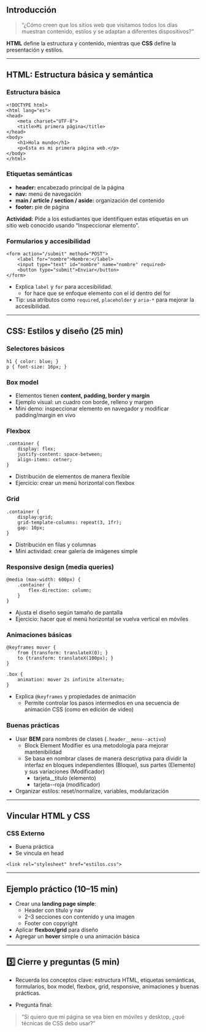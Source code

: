 ## Introducción

> “¿Cómo creen que los sitios web que visitamos todos los días muestran contenido, estilos y se adaptan a diferentes dispositivos?”

**HTML** define la estructura y contenido, mientras que **CSS** define la presentación y estilos.

---

## HTML: Estructura básica y semántica

### Estructura básica

```
<!DOCTYPE html>
<html lang="es">
<head>
    <meta charset="UTF-8">
	<title>Mi primera página</title>
</head>
<body>
	<h1>Hola mundo</h1>
	<p>Esta es mi primera página web.</p>
</body>
</html>
```

### Etiquetas semánticas

- **header:** encabezado principal de la página
- **nav:** menú de navegación
- **main / article / section / aside:** organización del contenido
- **footer:** pie de página

**Actividad:** Pide a los estudiantes que identifiquen estas etiquetas en un sitio web conocido usando “Inspeccionar elemento”.
### Formularios y accesibilidad

```
<form action="/submit" method="POST">
	<label for="nombre">Nombre:</label>
	<input type="text" id="nombre" name="nombre" required>
	<button type="submit">Enviar</button>
</form>
```

- Explica `label` y `for` para accesibilidad.    
	- for hace que se enfoque elemento con el id dentro del for
- Tip: usa atributos como `required`, `placeholder` y `aria-*` para mejorar la accesibilidad.
    

---

## CSS: Estilos y diseño (25 min)

### Selectores básicos
```
h1 { color: blue; }
p { font-size: 16px; }
```

### Box model

- Elementos tienen **content, padding, border y margin**
- Ejemplo visual: un cuadro con borde, relleno y margen
- Mini demo: inspeccionar elemento en navegador y modificar padding/margin en vivo
### Flexbox

```
.container {
	display: flex;
	justify-content: space-between;
	align-items: cetner;
}
```

- Distribución de elementos de manera flexible    
- Ejercicio: crear un menú horizontal con flexbox
### Grid

```
.container {
	display:grid;
	grid-template-columns: repeat(3, 1fr);
	gap: 10px;
}
```

- Distribución en filas y columnas
- Mini actividad: crear galería de imágenes simple
    
### Responsive design (media queries)

```
@media (max-width: 600px) {
	.container {
		flex-direction: column;	
	}
}
```

- Ajusta el diseño según tamaño de pantalla
- Ejercicio: hacer que el menú horizontal se vuelva vertical en móviles
### Animaciones básicas

```
@keyframes mover {
	from {transform: translateX(0); }
	to {transform: translateX(100px); }
}

.box {
	animation: mover 2s infinite alternate;
}

```

- Explica `@keyframes` y propiedades de animación
	- Permite controlar los pasos intermedios en una secuencia de animación CSS (como en edición de video)
### Buenas prácticas

- Usar **BEM** para nombres de clases (`.header__menu--activo`)
	- Block Element Modifier es una metodología para mejorar mantenibilidad
	- Se basa en nombrar clases de manera descriptiva para dividir la interfaz en bloques independientes (Bloque), sus partes (Elemento) y sus variaciones (Modificador)
		- tarjeta__titulo (elemento)
		- tarjeta--roja (modificador)
- Organizar estilos: reset/normalize, variables, modularización

---
## Vincular HTML y CSS
### CSS Externo
- Buena práctica
- Se vincula en head

```
<link rel="stylesheet" href="estilos.css">
```


---

## Ejemplo práctico (10–15 min)

- Crear una **landing page simple**:
    - Header con título y nav
    - 2–3 secciones con contenido y una imagen
    - Footer con copyright
- Aplicar **flexbox/grid** para diseño
- Agregar un **hover** simple o una animación básica

---

## 5️⃣ Cierre y preguntas (5 min)

- Recuerda los conceptos clave: estructura HTML, etiquetas semánticas, formularios, box model, flexbox, grid, responsive, animaciones y buenas prácticas.
    
- Pregunta final:
    

> “Si quiero que mi página se vea bien en móviles y desktop, ¿qué técnicas de CSS debo usar?”